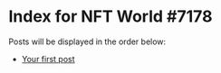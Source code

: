 # Index for NFT World #7178
Posts will be displayed in the order below:

- [Your first post](./001-first.md)

